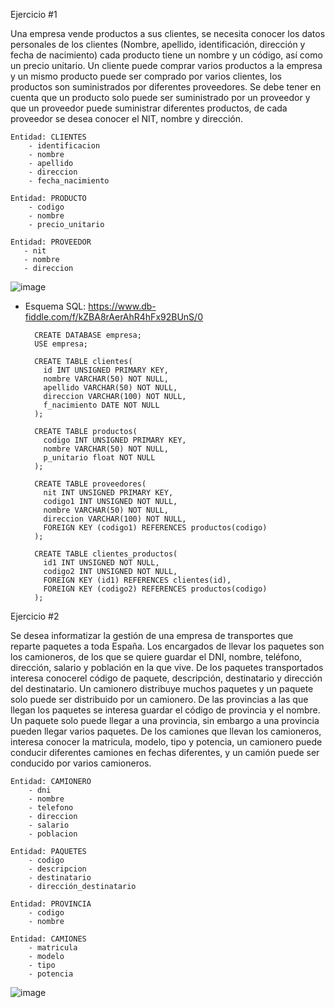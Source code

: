 Ejercicio #1

Una empresa vende productos a sus clientes, se necesita conocer los datos personales de los clientes (Nombre, apellido, identificación, dirección y fecha de nacimiento) cada producto tiene un nombre y un código, así como un  precio unitario. Un cliente puede comprar varios productos a la empresa y un mismo producto puede ser comprado por varios clientes, los productos son suministrados por diferentes proveedores. Se debe tener en cuenta que un producto solo puede ser suministrado por un proveedor y que un proveedor puede suministrar diferentes productos, de cada proveedor se desea conocer el NIT, nombre y dirección.

    Entidad: CLIENTES
        - identificacion
        - nombre
        - apellido 
        - direccion
        - fecha_nacimiento
        
    Entidad: PRODUCTO
        - codigo
        - nombre
        - precio_unitario
        
    Entidad: PROVEEDOR
       - nit
       - nombre
       - direccion
  
  
![image](https://user-images.githubusercontent.com/75552884/170145789-3781973c-9b6d-44b2-adf2-96c8e7a72e68.png)


- Esquema SQL: https://www.db-fiddle.com/f/kZBA8rAerAhR4hFx92BUnS/0


        CREATE DATABASE empresa;
        USE empresa;

        CREATE TABLE clientes(
          id INT UNSIGNED PRIMARY KEY,
          nombre VARCHAR(50) NOT NULL,
          apellido VARCHAR(50) NOT NULL,
          direccion VARCHAR(100) NOT NULL,
          f_nacimiento DATE NOT NULL
        );

        CREATE TABLE productos(
          codigo INT UNSIGNED PRIMARY KEY,
          nombre VARCHAR(50) NOT NULL,
          p_unitario float NOT NULL
        );

        CREATE TABLE proveedores(
          nit INT UNSIGNED PRIMARY KEY,
          codigo1 INT UNSIGNED NOT NULL,
          nombre VARCHAR(50) NOT NULL,
          direccion VARCHAR(100) NOT NULL,
          FOREIGN KEY (codigo1) REFERENCES productos(codigo)
        );

        CREATE TABLE clientes_productos(
          id1 INT UNSIGNED NOT NULL,
          codigo2 INT UNSIGNED NOT NULL,
          FOREIGN KEY (id1) REFERENCES clientes(id),
          FOREIGN KEY (codigo2) REFERENCES productos(codigo)
        );

Ejercicio #2

Se desea informatizar la gestión de una empresa de transportes que reparte paquetes  a toda España. Los encargados de llevar los paquetes son los camioneros, de los que se quiere guardar el DNI, nombre, teléfono, dirección, salario y población en la que vive. De los paquetes transportados interesa conocerel código de paquete, descripción, destinatario y dirección del destinatario. Un camionero distribuye muchos paquetes y un paquete solo puede ser distribuido por un camionero. De las provincias a las que llegan los paquetes se interesa guardar el código de provincia y el nombre. Un paquete solo puede llegar a una provincia, sin embargo a una provincia pueden llegar varios paquetes. De los camiones que llevan los camioneros, interesa conocer la matricula, modelo, tipo y potencia, un camionero puede conducir diferentes camiones en fechas diferentes, y un camión puede ser conducido por varios camioneros.


    Entidad: CAMIONERO
        - dni
        - nombre
        - telefono
        - direccion
        - salario
        - poblacion
        
    Entidad: PAQUETES 
        - codigo
        - descripcion
        - destinatario
        - dirección_destinatario
        
    Entidad: PROVINCIA
        - codigo
        - nombre
        
    Entidad: CAMIONES
        - matricula
        - modelo
        - tipo
        - potencia
       
![image](https://user-images.githubusercontent.com/75552884/170148631-4f569e21-620e-4c2b-a391-2594a754b4d6.png)


